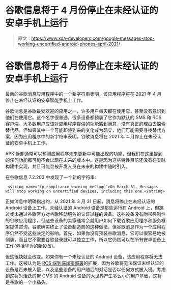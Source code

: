 # 谷歌信息将于 4 月份停止在未经认证的安卓手机上运行

> 原文：<https://www.xda-developers.com/google-messages-stop-working-uncertified-android-phones-april-2021/>

# 谷歌信息将于 4 月份停止在未经认证的安卓手机上运行

最新的谷歌消息应用程序中的一个新字符串表明，该应用程序将在 2021 年 4 月停止在未经认证的安卓智能手机上工作。

谷歌消息是谷歌最受欢迎的应用之一，许多用户每天都在使用它，甚至没有意识到他们在使用它。这个名字很普通，很多设备都预装了它作为默认的 SMS 和 RCS 客户端。大多数用户应该对应用程序提供的功能感到满意，没有真正的理由去探索替代品。但如果其中一个可能即将到来的变化成为现实，他们可能需要寻找替代方案，因为应用程序中的新字符串表明，谷歌消息将在 2021 年 4 月停止在未经认证的安卓手机上工作。

APK 拆卸通常可以预测应用程序未来更新中可能出现的功能，但我们在这里提到的任何功能都可能不会出现在未来的版本中。这是因为这些特性目前还没有在实时构建中实现，并且可能会被开发人员在未来的构建中随时引入。

在谷歌信息 7.2.203 中发现了一个新的字符串:

```
 <string name="ip_compliance_warning_message">On March 31, Messages will stop working on uncertified devices, including this one.</string> 
```

正如消息中明确指出的，从 2021 年 3 月 31 日起，消息将停止在未经认证的 Android 设备上工作。未经认证的 Android 设备是那些运行在 Android 上，但跳过或未通过谷歌官方对谷歌移动服务的认证过程的设备。这些设备没有附带强制性的谷歌应用程序，但这些设备的卖家通常会就用户如何下载谷歌应用程序和服务框架提供咨询。谷歌确实终止了设备制造商的这种做法，但谷歌消息作为一个应用程序仍然不受这些决定的影响。首先，如果你没有预装谷歌消息，它可以很容易地被侧装，而且它不需要谷歌登录就可以独立工作，所以它仍然可以在所有安卓设备上工作(包括华为的新设备)。

但这很快就会改变。如果你有一个未经认证的 Android 设备，该应用程序将无法工作。这被认为是 [RCS 端到端加密部署](https://www.xda-developers.com/google-rcs-e2ee-messages/)的扩展，因为谷歌将无法保证未经认证的设备是否未被入侵，以及这些设备的用户随后的对话是否以任何方式被入侵。考虑到这将对活跃的带 GMS 的 Android 设备的大世界产生多么小的用户基础，这将是谷歌的一个小插头。